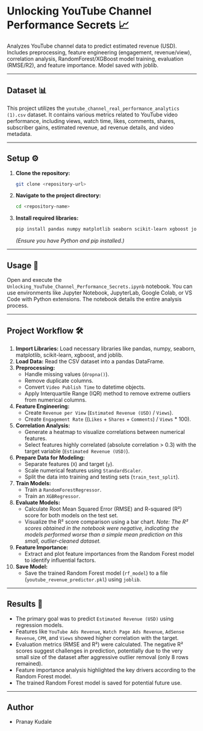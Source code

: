 # Unlocking YouTube Channel Performance Secrets 📈

Analyzes YouTube channel data to predict estimated revenue (USD). Includes preprocessing, feature engineering (engagement, revenue/view), correlation analysis, RandomForest/XGBoost model training, evaluation (RMSE/R2), and feature importance. Model saved with joblib.

---

## Dataset 📊

This project utilizes the `youtube_channel_real_performance_analytics (1).csv` dataset. It contains various metrics related to YouTube video performance, including views, watch time, likes, comments, shares, subscriber gains, estimated revenue, ad revenue details, and video metadata.

---

## Setup ⚙️

1.  **Clone the repository:**
    ```bash
    git clone <repository-url>
    ```
2.  **Navigate to the project directory:**
    ```bash
    cd <repository-name>
    ```
3.  **Install required libraries:**
    ```bash
    pip install pandas numpy matplotlib seaborn scikit-learn xgboost joblib
    ```
    *(Ensure you have Python and pip installed.)*

---

## Usage 🚀

Open and execute the `Unlocking_YouTube_Channel_Performance_Secrets.ipynb` notebook. You can use environments like Jupyter Notebook, JupyterLab, Google Colab, or VS Code with Python extensions. The notebook details the entire analysis process.

---

## Project Workflow 🛠️

1.  **Import Libraries:** Load necessary libraries like pandas, numpy, seaborn, matplotlib, scikit-learn, xgboost, and joblib.
2.  **Load Data:** Read the CSV dataset into a pandas DataFrame.
3.  **Preprocessing:**
    * Handle missing values (`dropna()`).
    * Remove duplicate columns.
    * Convert `Video Publish Time` to datetime objects.
    * Apply Interquartile Range (IQR) method to remove extreme outliers from numerical columns.
4.  **Feature Engineering:**
    * Create `Revenue per View` (`Estimated Revenue (USD)` / `Views`).
    * Create `Engagement Rate` ((`Likes` + `Shares` + `Comments`) / `Views` \* 100).
5.  **Correlation Analysis:**
    * Generate a heatmap to visualize correlations between numerical features.
    * Select features highly correlated (absolute correlation > 0.3) with the target variable (`Estimated Revenue (USD)`).
6.  **Prepare Data for Modeling:**
    * Separate features (`X`) and target (`y`).
    * Scale numerical features using `StandardScaler`.
    * Split the data into training and testing sets (`train_test_split`).
7.  **Train Models:**
    * Train a `RandomForestRegressor`.
    * Train an `XGBRegressor`.
8.  **Evaluate Models:**
    * Calculate Root Mean Squared Error (RMSE) and R-squared (R²) score for both models on the test set.
    * Visualize the R² score comparison using a bar chart. *Note: The R² scores obtained in the notebook were negative, indicating the models performed worse than a simple mean prediction on this small, outlier-cleaned dataset.*
9.  **Feature Importance:**
    * Extract and plot feature importances from the Random Forest model to identify influential factors.
10. **Save Model:**
    * Save the trained Random Forest model (`rf_model`) to a file (`youtube_revenue_predictor.pkl`) using `joblib`.

---

## Results 📝

* The primary goal was to predict `Estimated Revenue (USD)` using regression models.
* Features like `YouTube Ads Revenue`, `Watch Page Ads Revenue`, `AdSense Revenue`, `CPM`, and `Views` showed higher correlation with the target.
* Evaluation metrics (RMSE and R²) were calculated. The negative R² scores suggest challenges in prediction, potentially due to the very small size of the dataset after aggressive outlier removal (only 8 rows remained).
* Feature importance analysis highlighted the key drivers according to the Random Forest model.
* The trained Random Forest model is saved for potential future use.

---

## Author

* Pranay Kudale

